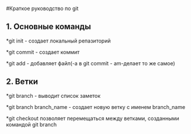 #Краткое руководство по git
## 1. Основные команды
*git init - создает локальный репазиторий

*git commit - создает коммит

*git add - добавляет файл(-a в git commit - am-делает то же самое)

## 2. Ветки
*git branch - выводит список заметок

*git branch branch_name - создает новую ветку с именем branch_name

*git checkout позволяет перемещаться между ветками, созданными командой git branch